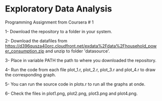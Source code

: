 # Exploratory Data Analysis 
Programming Assignment from Coursera # 1

1- Download the repository to a folder in your system.

2- Download the datafiles from https://d396qusza40orc.cloudfront.net/exdata%2Fdata%2Fhousehold_power_consumption.zip and unzip to folder 'datasource'.

3- Place in variable PATH the path to where you downloaded the repository. 

4- Run the code from each file plot_1.r, plot_2.r, plot_3.r and plot_4.r to draw the corresponding graph.

5- You can run the source code in plots.r to run all the graphs at onde.

6- Check the files in plot1.png, plot2.png, plot3.png and plot4.png.
